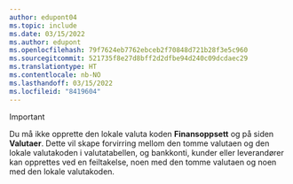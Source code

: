 ```yaml
---
author: edupont04
ms.topic: include
ms.date: 03/15/2022
ms.author: edupont
ms.openlocfilehash: 79f7624eb7762ebceb2f70848d721b28f3e5c960
ms.sourcegitcommit: 521735f8e27d8bff2d2dfbe94d240c09dcdaec29
ms.translationtype: HT
ms.contentlocale: nb-NO
ms.lasthandoff: 03/15/2022
ms.locfileid: "8419604"
---
```

> [!Important]
> Du må ikke opprette den lokale valuta koden **Finansoppsett** og på siden **Valutaer**. Dette vil skape forvirring mellom den tomme valutaen og den lokale valutakoden i valutatabellen, og bankkonti, kunder eller leverandører kan opprettes ved en feiltakelse, noen med den tomme valutaen og noen med den lokale valutakoden.